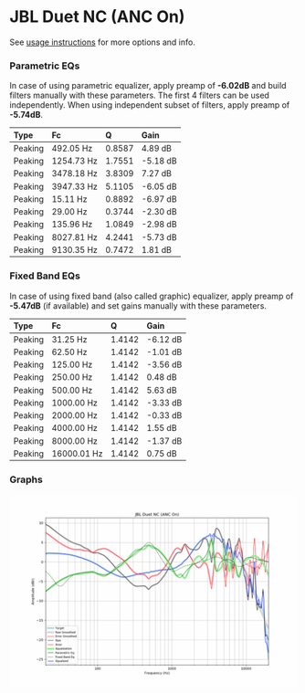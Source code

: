 # JBL Duet NC (ANC On)
See [usage instructions](https://github.com/jaakkopasanen/AutoEq#usage) for more options and info.

### Parametric EQs
In case of using parametric equalizer, apply preamp of **-6.02dB** and build filters manually
with these parameters. The first 4 filters can be used independently.
When using independent subset of filters, apply preamp of **-5.74dB**.

| Type    | Fc         |      Q | Gain     |
|:--------|:-----------|:-------|:---------|
| Peaking | 492.05 Hz  | 0.8587 | 4.89 dB  |
| Peaking | 1254.73 Hz | 1.7551 | -5.18 dB |
| Peaking | 3478.18 Hz | 3.8309 | 7.27 dB  |
| Peaking | 3947.33 Hz | 5.1105 | -6.05 dB |
| Peaking | 15.11 Hz   | 0.8892 | -6.97 dB |
| Peaking | 29.00 Hz   | 0.3744 | -2.30 dB |
| Peaking | 135.96 Hz  | 1.0849 | -2.98 dB |
| Peaking | 8027.81 Hz | 4.2441 | -5.73 dB |
| Peaking | 9130.35 Hz | 0.7472 | 1.81 dB  |

### Fixed Band EQs
In case of using fixed band (also called graphic) equalizer, apply preamp of **-5.47dB**
(if available) and set gains manually with these parameters.

| Type    | Fc          |      Q | Gain     |
|:--------|:------------|:-------|:---------|
| Peaking | 31.25 Hz    | 1.4142 | -6.12 dB |
| Peaking | 62.50 Hz    | 1.4142 | -1.01 dB |
| Peaking | 125.00 Hz   | 1.4142 | -3.56 dB |
| Peaking | 250.00 Hz   | 1.4142 | 0.48 dB  |
| Peaking | 500.00 Hz   | 1.4142 | 5.63 dB  |
| Peaking | 1000.00 Hz  | 1.4142 | -3.33 dB |
| Peaking | 2000.00 Hz  | 1.4142 | -0.33 dB |
| Peaking | 4000.00 Hz  | 1.4142 | 1.55 dB  |
| Peaking | 8000.00 Hz  | 1.4142 | -1.37 dB |
| Peaking | 16000.01 Hz | 1.4142 | 0.75 dB  |

### Graphs
![](./JBL%20Duet%20NC%20(ANC%20On).png)